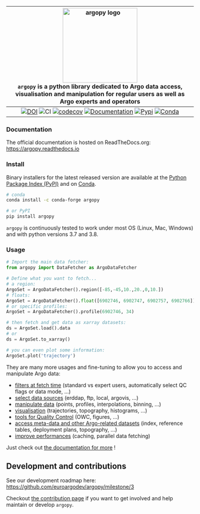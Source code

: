|<img src="https://raw.githubusercontent.com/euroargodev/argopy/master/docs/_static/argopy_logo_long.png" alt="argopy logo" width="200"/><br>``argopy`` is a python library dedicated to Argo data access, visualisation and manipulation for regular users as well as Argo experts and operators|
|:---------:|
|[![DOI][joss-badge]][joss-link] ![CI][ci-badge] [![codecov][cov-badge]][conda-link] [![Documentation][rtd-badge]][rtd-link] [![Pypi][pip-badge]][pip-link] [![Conda][conda-badge]][conda-link]|

[joss-badge]: https://img.shields.io/badge/DOI-10.21105%2Fjoss.02425-brightgreen
[joss-link]: https://dx.doi.org/10.21105/joss.02425
[ci-badge]: https://github.com/euroargodev/argopy/actions/workflows/pytests.yml/badge.svg
[cov-badge]: https://codecov.io/gh/euroargodev/argopy/branch/master/graph/badge.svg
[cov-link]: https://codecov.io/gh/euroargodev/argopy
[rtd-badge]: https://img.shields.io/readthedocs/argopy?logo=readthedocs
[rtd-link]: https://argopy.readthedocs.io/en/latest/?badge=latest
[pip-badge]: https://img.shields.io/pypi/v/argopy
[pip-link]: https://pypi.org/project/argopy/
[conda-badge]: https://img.shields.io/conda/vn/conda-forge/argopy?logo=anaconda
[conda-link]: https://anaconda.org/conda-forge/argopy

### Documentation

The official documentation is hosted on ReadTheDocs.org: https://argopy.readthedocs.io

### Install

Binary installers for the latest released version are available at the [Python Package Index (PyPI)](https://pypi.org/project/argopy/) and on [Conda](https://anaconda.org/conda-forge/argopy).

```bash
# conda
conda install -c conda-forge argopy
````
```bash
# or PyPI
pip install argopy
````

``argopy`` is continuously tested to work under most OS (Linux, Mac, Windows) and with python versions 3.7 and 3.8.

### Usage

```python
# Import the main data fetcher:
from argopy import DataFetcher as ArgoDataFetcher
```
```python
# Define what you want to fetch... 
# a region:
ArgoSet = ArgoDataFetcher().region([-85,-45,10.,20.,0,10.])
# floats:
ArgoSet = ArgoDataFetcher().float([6902746, 6902747, 6902757, 6902766])
# or specific profiles:
ArgoSet = ArgoDataFetcher().profile(6902746, 34)
```
```python
# then fetch and get data as xarray datasets:
ds = ArgoSet.load().data
# or
ds = ArgoSet.to_xarray()
```
```python
# you can even plot some information:
ArgoSet.plot('trajectory')    
```

They are many more usages and fine-tuning to allow you to access and manipulate Argo data:
- [filters at fetch time](https://argopy.readthedocs.io/en/latest/user_mode.html) (standard vs expert users, automatically select QC flags or data mode, ...)
- [select data sources](https://argopy.readthedocs.io/en/latest/data_sources.html) (erddap, ftp, local, argovis, ...)
- [manipulate data](https://argopy.readthedocs.io/en/latest/data_manipulation.html) (points, profiles, interpolations, binning, ...)
- [visualisation](https://argopy.readthedocs.io/en/latest/visualisation.html) (trajectories, topography, histograms, ...)
- [tools for Quality Control](https://argopy.readthedocs.io/en/latest/data_quality_control.html) (OWC, figures, ...)
- [access meta-data and other Argo-related datasets](https://argopy.readthedocs.io/en/latest/metadata_fetching.html) (index, reference tables, deployment plans, topography, ...)
- [improve performances](https://argopy.readthedocs.io/en/latest/performances.html) (caching, parallel data fetching)

Just check out [the documentation for more](https://argopy.readthedocs.io) ! 

## Development and contributions 

See our development roadmap here: https://github.com/euroargodev/argopy/milestone/3

Checkout [the contribution page](https://argopy.readthedocs.io/en/latest/contributing.html) if you want to get involved and help maintain or develop ``argopy``.
